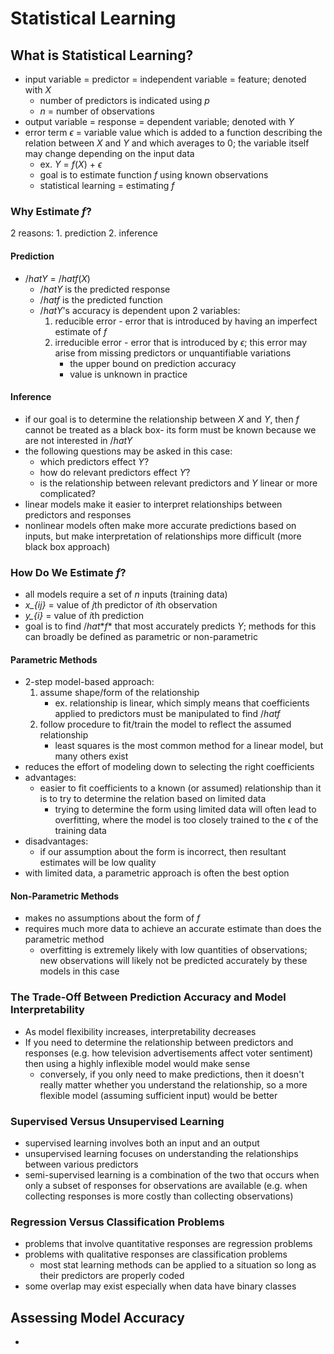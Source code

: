 # Statistical Learning

## What is Statistical Learning?

- input variable = predictor = independent variable = feature; denoted with *X*
    - number of predictors is indicated using *p*
    - *n* = number of observations
- output variable = response = dependent variable; denoted with *Y*
- error term $\epsilon$ = variable value which is added to a function describing the relation between *X* and *Y* and which averages to 0; the variable itself may change depending on the input data
    - ex. *Y* = *f*(*X*) + $\epsilon$
    - goal is to estimate function *f* using known observations
    - statistical learning = estimating *f*

### Why Estimate *f*?

2 reasons:
    1. prediction
    2. inference

#### Prediction

- $/hat{Y}$ = $/hat{f}$(*X*)
    - $/hat{Y}$ is the predicted response
    - $/hat{f}$ is the predicted function
    - $/hat{Y}$'s accuracy is dependent upon 2 variables:
        1. reducible error - error that is introduced by having an imperfect estimate of *f*
        2. irreducible error - error that is introduced by $\epsilon$; this error may arise from missing predictors or unquantifiable variations
            - the upper bound on prediction accuracy
            - value is unknown in practice

#### Inference

- if our goal is to determine the relationship between *X* and *Y*, then *f* cannot be treated as a black box- its form must be known because we are not interested in $/hat{Y}$
- the following questions may be asked in this case:
    - which predictors effect *Y*?
    - how do relevant predictors effect *Y*?
    - is the relationship between relevant predictors and *Y* linear or more complicated?
- linear models make it easier to interpret relationships between predictors and responses
- nonlinear models often make more accurate predictions based on inputs, but make interpretation of relationships more difficult (more black box approach)

### How Do We Estimate *f*?

- all models require a set of *n* inputs (training data)
- *x_{ij}* = value of *j*th predictor of *i*th observation
- *y_{i}* = value of *i*th prediction
- goal is to find $/hat{*f*}$ that most accurately predicts *Y*; methods for this can broadly be defined as parametric or non-parametric

#### Parametric Methods

- 2-step model-based approach:
    1. assume shape/form of the relationship
        - ex. relationship is linear, which simply means that coefficients applied to predictors must be manipulated to find $/hat{f}$
    2. follow procedure to fit/train the model to reflect the assumed relationship
        - least squares is the most common method for a linear model, but many others exist
- reduces the effort of modeling down to selecting the right coefficients
- advantages:
    - easier to fit coefficients to a known (or assumed) relationship than it is to try to determine the relation based on limited data
        - trying to determine the form using limited data will often lead to overfitting, where the model is too closely trained to the $\epsilon$ of the training data
- disadvantages:
    - if our assumption about the form is incorrect, then resultant estimates will be low quality
- with limited data, a parametric approach is often the best option

#### Non-Parametric Methods

- makes no assumptions about the form of *f*
- requires much more data to achieve an accurate estimate than does the parametric method
    - overfitting is extremely likely with low quantities of observations; new observations will likely not be predicted accurately by these models in this case

### The Trade-Off Between Prediction Accuracy and Model Interpretability 

- As model flexibility increases, interpretability decreases
- If you need to determine the relationship between predictors and responses (e.g. how television advertisements affect voter sentiment) then using a highly inflexible model would make sense
    - conversely, if you only need to make predictions, then it doesn't really matter whether you understand the relationship, so a more flexible model (assuming sufficient input) would be better

### Supervised Versus Unsupervised Learning

- supervised learning involves both an input and an output
- unsupervised learning focuses on understanding the relationships between various predictors
- semi-supervised learning is a combination of the two that occurs when only a subset of responses for observations are available (e.g. when collecting responses is more costly than collecting observations)

### Regression Versus Classification Problems

- problems that involve quantitative responses are regression problems
- problems with qualitative responses are classification problems
    - most stat learning methods can be applied to a situation so long as their predictors are properly coded
- some overlap may exist especially when data have binary classes

## Assessing Model Accuracy

- 

